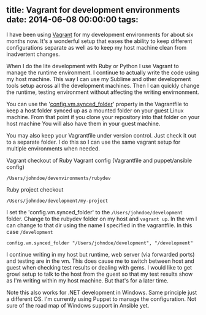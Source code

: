 title: Vagrant for development environments
date: 2014-06-08 00:00:00
tags:
---
I have been using [Vagrant][] for my development environments for about six months now. It's a wonderful setup that eases the ability to keep different configurations separate as well as to keep my host machine clean from inadvertent changes.
<!--more-->
When I do the lite development with Ruby or Python I use Vagrant to manage the runtime environment. I continue to actually write the code using my host machine. This way I can use my Sublime and other development tools setup across all the development machines. Then I can quickly change the runtime, testing environment without affecting the writing envirnonment.

You can use the '[config.vm.synced_folder][]' property in the Vagrantfile to keep a host folder synced up as a mounted folder on your guest Linux machine. From that point if you clone your repository into that folder on your host machine You will also have them in your guest machine.

You may also keep your Vagrantfile under version control. Just check it out to a separate folder. I do this so I can use the same vagrant setup for multiple environments when needed.

Vagrant checkout of Ruby Vagrant config (Vagrantfile and puppet/ansible config)

`/Users/johndoe/devenvironments/rubydev`

Ruby project checkout

`/Users/johndoe/development/my-project`

I set the 'config.vm.synced_folder' to the `/Users/johndoe/development` folder. Change to the rubydev folder on my host and `vagrant up`. In the vm I can change to that dir using the name I specified in the vagrantfile. In this case `/development`

`config.vm.synced_folder "/Users/johndoe/development", "/development"`

I continue writing in my host but runtime, web server (via forwarded ports) and testing are in the vm. This does cause me to switch between host and guest when checking test results or dealing with gems. I would like to get growl setup to talk to the host from the guest so that my test results show as I'm writing within my host machine. But that's for a later time.

Note this also works for .NET development in Windows. Same principle just a different OS. I'm currently using Puppet to manage the configuration. Not sure of the road map of Windows support in Ansible yet.

[Vagrant]:http://www.vagrantup.com/
[config.vm.synced_folder]:http://docs.vagrantup.com/v2/synced-folders/basic_usage.html
